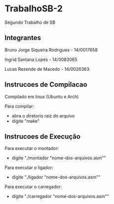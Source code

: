 # TrabalhoSB-2

Segundo Trabalho de SB

## Integrantes

Bruno Jorge Siqueira Rodrigues - 14/0017658

Ingrid Santana Lopes - 14/0083065

Lucas Rezende de Macedo - 14/0026363

## Instrucoes de Compilacao

Compilado em linux (Ubuntu e Arch)

Para compilar:
* abra o diretorio raiz do arquivo
* digite "make"

## Instrucoes de Execução
Para executar o montador:
* digite "./montador "nome-dos-arquivos.asm""

Para executar o ligador:
* digite "./ligador "nome-dos-arquivos.asm""

Para executar o carregador:
* digite "./carregador "nome-dos-arquivos.asm""
